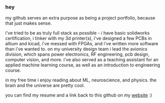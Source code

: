 ### hey

my github serves an extra purpose as being a project portfolio, because that just makes sense. 

i've tried to be as truly full stack as possible - i have basic solidworks certification, i tinker with my 3d printer(s), i've designed a few PCBs in altium and kicad, i've messed with FPGAs, and i've written more software than i've wanted to. on my university design team i lead the avionics division, which spans power electronics, RF engineering, pcb design, computer vision, and more. i've also served as a teaching assistant for an applied machine learning course, as well as an introduction to engineering course.  

in my free time i enjoy reading about ML, neuroscience, and physics. the brain and the universe are pretty cool.

you can find my resume and a link back to this github on my [website](https://nullcline.github.io/) :) 
